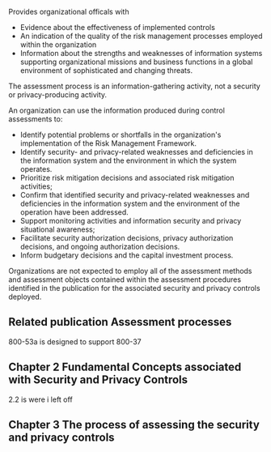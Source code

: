 Provides organizational officals with 
- Evidence about the effectiveness of implemented controls
- An indication of the quality of the risk management processes employed within the organization
- Information about the strengths and weaknesses of information systems supporting organizational missions and business functions in a global environment of sophisticated and changing threats.

The assessment process is an information-gathering activity, not a security or privacy-producing activity. 

An organization can use the information produced during control assessments to:
- Identify potential problems or shortfalls in the organization's implementation of the Risk Management Framework.
- Identify security- and privacy-related weaknesses and deficiencies in the information system and the environment in which the system operates.
- Prioritize risk mitigation decisions and associated risk mitigation activities;
- Confirm that identified security and privacy-related weaknesses and deficiencies in the information system and the environment of the operation have been addressed.
- Support monitoring activities and information security and privacy situational awareness;
- Facilitate security authorization decisions, privacy authorization decisions, and ongoing authorization decisions.
- Inform budgetary decisions and the capital investment process.

Organizations are not expected to employ all of the assessment methods and assessment objects contained within the assessment procedures identified in the publication  for the associated security and privacy controls deployed.

## Related publication Assessment processes
800-53a is designed to support 800-37


## Chapter 2 Fundamental Concepts associated with Security and Privacy Controls

2.2 is were i left off




## Chapter 3 The process of assessing the security and privacy controls

